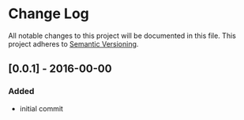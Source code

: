# Change Log
All notable changes to this project will be documented in this file.
This project adheres to [Semantic Versioning](http://semver.org/).


## [0.0.1] - 2016-00-00
### Added
- initial commit
